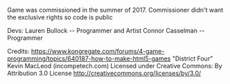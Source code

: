 Game was commissioned in the summer of 2017. Commissioner didn't want the exclusive rights so code is public

Devs:
  Lauren Bullock -- Programmer and Artist
  Connor Casselman -- Programmer
  
Credits:
  https://www.kongregate.com/forums/4-game-programming/topics/640187-how-to-make-html5-games
  "District Four" Kevin MacLeod (incompetech.com)
   Licensed under Creative Commons: By Attribution 3.0 License
   http://creativecommons.org/licenses/by/3.0/
